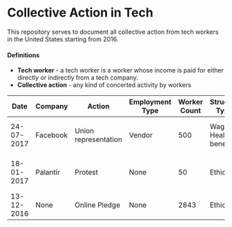 # Collective Action in Tech

This repository serves to document all collective action from tech workers in the United States starting from 2016.

#### Definitions
- __Tech worker__ - a tech worker is a worker whose income is paid for either directly or indirectly from a tech company.
- __Collective action__ - any kind of concerted activity by workers

| Date | Company | Action | Employment Type | Worker Count | Struggle Type | Source | 
| --- | --- | --- | --- | --- | --- | --- | 
| 24-07-2017 | Facebook | Union representation | Vendor | 500 | Wages, Health benefits | http://unitehere.org/press-releases/cafeteria-workers-at-facebook-unionize-continuing-movement-for-a-more-inclusive-silicon-valley/ |
| 18-01-2017 | Palantir | Protest | None | 50 | Ethics | https://techcrunch.com/2017/01/18/tech-employees-protest-in-front-of-palantir-hq-over-fears-it-will-build-trumps-muslim-registry/ |
| 13-12-2016 | None | Online Pledge | None | 2843 | Ethics | https://neveragain.tech/ |  
